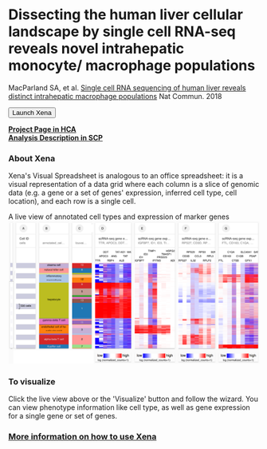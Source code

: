 # Dissecting the human liver cellular landscape by single cell RNA-seq reveals novel intrahepatic monocyte/ macrophage populations

MacParland SA, et al. [Single cell RNA sequencing of human liver reveals distinct intrahepatic macrophage populations](https://www.ncbi.nlm.nih.gov/pmc/articles/PMC6197289/) Nat Commun. 2018

<button class="cohortButton">Launch Xena</button>

**[Project Page in HCA](https://data.humancellatlas.org/explore/projects/4d6f6c96-2a83-43d8-8fe1-0f53bffd4674)**
<br>
**[Analysis Description in SCP](https://singlecell.broadinstitute.org/single_cell/study/SCP765/2020-mar-landscape-adult-liver-10x)**

### About Xena
Xena's Visual Spreadsheet is analogous to an office spreadsheet: it is a visual representation of a data grid where each column is a slice of genomic data (e.g. a gene or a set of genes' expression, inferred cell type, cell location), and each row is a single cell.

A live view of annotated cell types and expression of marker genes<br>
<a href='/?columns=%5B%7B%22width%22%3A136%2C%22columnLabel%22%3A%22%22%2C%22fieldLabel%22%3A%22annotated_cell_identity.ontology_label%22%2C%22host%22%3A%22https%3A%2F%2Fsinglecellnew.xenahubs.net%22%2C%22name%22%3A%22HCA%2FSingleCellLiverLandscape%2F10x%2Fmeta.tsv%22%2C%22fields%22%3A%22annotated_cell_identity.ontology_label%22%7D%2C%7B%22width%22%3A90%2C%22columnLabel%22%3A%22%22%2C%22fieldLabel%22%3A%22louvain_labels%22%2C%22host%22%3A%22https%3A%2F%2Fsinglecellnew.xenahubs.net%22%2C%22name%22%3A%22HCA%2FSingleCellLiverLandscape%2F10x%2Fmeta.tsv%22%2C%22fields%22%3A%22louvain_labels%22%7D%2C%7B%22width%22%3A166%2C%22columnLabel%22%3A%22scRNA-seq%20gene%20expression%20-%2010x%22%2C%22fieldLabel%22%3A%22TTR%2C%20APOC3%2C%20DDT%2C%20RBP4%2C%20ANG%2C%20TAT-AS1%2C%20ALB%2C%20TAT%2C%20MAT1A%22%2C%22host%22%3A%22https%3A%2F%2Fsinglecellnew.xenahubs.net%22%2C%22name%22%3A%22HCA%2FSingleCellLiverLandscape%2F10x%2FexprMatrix.tsv%22%2C%22fields%22%3A%22TTR%20APOC3%20DDT%20RBP4%20ANG%20TAT-AS1%20ALB%20TAT%20MAT1A%22%7D%2C%7B%22width%22%3A185%2C%22columnLabel%22%3A%22scRNA-seq%20gene%20expression%20-%2010x%22%2C%22fieldLabel%22%3A%22IGFBP7%2C%20ID1%2C%20ID3%2C%20TIMP1%2C%20IFITM3%2C%20PRSS23%2C%20TM4SF1%2C%20HSPG2%2C%20ADIRF-AS1%22%2C%22host%22%3A%22https%3A%2F%2Fsinglecellnew.xenahubs.net%22%2C%22name%22%3A%22HCA%2FSingleCellLiverLandscape%2F10x%2FexprMatrix.tsv%22%2C%22fields%22%3A%22IGFBP7%20ID1%20ID3%20TIMP1%20IFITM3%20PRSS23%20TM4SF1%20HSPG2%20ADIRF-AS1%22%7D%2C%7B%22width%22%3A169%2C%22columnLabel%22%3A%22scRNA-seq%20gene%20expression%20-%2010x%22%2C%22fieldLabel%22%3A%22RPS27%2C%20CD3D%2C%20RPS29%2C%20IL32%2C%20CCL5%2C%20RPS3%2C%20RPLP2%2C%20RPL3%2C%20B2M%22%2C%22host%22%3A%22https%3A%2F%2Fsinglecellnew.xenahubs.net%22%2C%22name%22%3A%22HCA%2FSingleCellLiverLandscape%2F10x%2FexprMatrix.tsv%22%2C%22fields%22%3A%22RPS27%20CD3D%20RPS29%20IL32%20CCL5%20RPS3%20RPLP2%20RPL3%20B2M%22%7D%2C%7B%22width%22%3A182%2C%22columnLabel%22%3A%22scRNA-seq%20gene%20expression%20-%2010x%22%2C%22fieldLabel%22%3A%22FTL%2C%20CD163%2C%20C1QA%2C%20CTSB%2C%20C1QB%2C%20SLC40A1%2C%20GPX1%2C%20PSAP%2C%20SAT1%22%2C%22host%22%3A%22https%3A%2F%2Fsinglecellnew.xenahubs.net%22%2C%22name%22%3A%22HCA%2FSingleCellLiverLandscape%2F10x%2FexprMatrix.tsv%22%2C%22fields%22%3A%22FTL%20CD163%20C1QA%20CTSB%20C1QB%20SLC40A1%20GPX1%20PSAP%20SAT1%22%7D%5D&heatmap=%7B%22showWelcome%22%3Afalse%2C%22mode%22%3A%22heatmap%22%7D'><img src="https://github.com/ucscXena/cohortMetaData/raw/master/cohort_HCA%20Single%20Cell%20Liver%20Landscape/HCA%20Single%20Cell%20Liver%20Landscape.png" width="800px"></a>

### To visualize
Click the live view above or the 'Visualize' button and follow the wizard. You can view phenotype information like cell type, as well as gene expression for a single gene or set of genes.

### [More information on how to use Xena](https://singlecell.xenabrowser.net/datapages/?markdown=https://raw.githubusercontent.com/ucscXena/cohortMetaData/master/hub_singlecellnew.xenahubs.net/example1/info.mdown)

<br>
